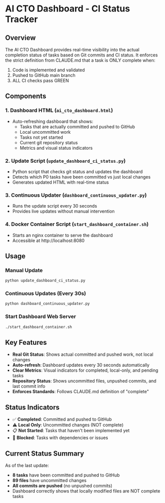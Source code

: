 # AI CTO Dashboard - CI Status Tracker

## Overview

The AI CTO Dashboard provides real-time visibility into the actual completion status of tasks based on Git commits and CI status. It enforces the strict definition from CLAUDE.md that a task is ONLY complete when:

1. Code is implemented and validated
2. Pushed to GitHub main branch  
3. ALL CI checks pass GREEN

## Components

### 1. Dashboard HTML (`ai_cto_dashboard.html`)
- Auto-refreshing dashboard that shows:
  - Tasks that are actually committed and pushed to GitHub
  - Local uncommitted work
  - Tasks not yet started
  - Current git repository status
  - Metrics and visual status indicators

### 2. Update Script (`update_dashboard_ci_status.py`)
- Python script that checks git status and updates the dashboard
- Detects which P0 tasks have been committed vs just local changes
- Generates updated HTML with real-time status

### 3. Continuous Updater (`dashboard_continuous_updater.py`)
- Runs the update script every 30 seconds
- Provides live updates without manual intervention

### 4. Docker Container Script (`start_dashboard_container.sh`)
- Starts an nginx container to serve the dashboard
- Accessible at http://localhost:8080

## Usage

### Manual Update
```bash
python update_dashboard_ci_status.py
```

### Continuous Updates (Every 30s)
```bash
python dashboard_continuous_updater.py
```

### Start Dashboard Web Server
```bash
./start_dashboard_container.sh
```

## Key Features

- **Real Git Status**: Shows actual committed and pushed work, not local changes
- **Auto-refresh**: Dashboard updates every 30 seconds automatically
- **Clear Metrics**: Visual indicators for completed, local-only, and pending tasks
- **Repository Status**: Shows uncommitted files, unpushed commits, and last commit info
- **Enforces Standards**: Follows CLAUDE.md definition of "complete"

## Status Indicators

- ✅ **Completed**: Committed and pushed to GitHub
- ⚠️ **Local Only**: Uncommitted changes (NOT complete)
- 📋 **Not Started**: Tasks that haven't been implemented yet
- 🚫 **Blocked**: Tasks with dependencies or issues

## Current Status Summary

As of the last update:
- **8 tasks** have been committed and pushed to GitHub
- **89 files** have uncommitted changes
- **All commits are pushed** (no unpushed commits)
- Dashboard correctly shows that locally modified files are NOT complete tasks